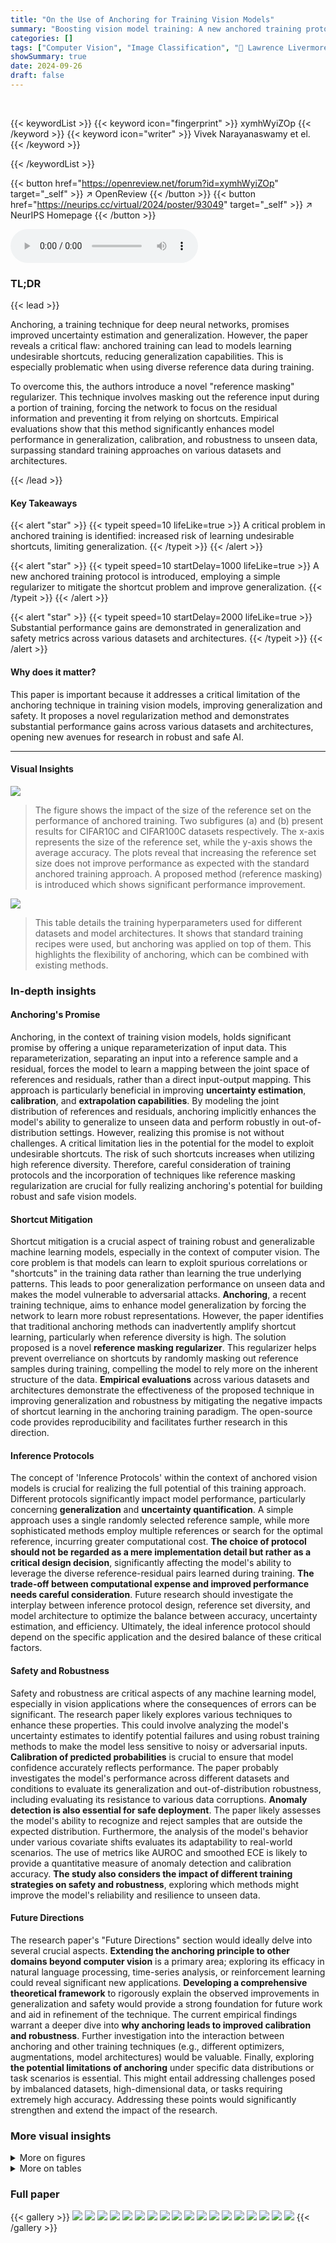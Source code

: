 ```yaml
---
title: "On the Use of Anchoring for Training Vision Models"
summary: "Boosting vision model training: A new anchored training protocol with a simple regularizer significantly enhances generalization and safety, surpassing standard methods."
categories: []
tags: ["Computer Vision", "Image Classification", "🏢 Lawrence Livermore National Laboratory",]
showSummary: true
date: 2024-09-26
draft: false
---
```


<br>

{{< keywordList >}}
{{< keyword icon="fingerprint" >}} xymhWyiZOp {{< /keyword >}}
{{< keyword icon="writer" >}} Vivek Narayanaswamy et el. {{< /keyword >}}
 
{{< /keywordList >}}

{{< button href="https://openreview.net/forum?id=xymhWyiZOp" target="_self" >}}
↗ OpenReview
{{< /button >}}
{{< button href="https://neurips.cc/virtual/2024/poster/93049" target="_self" >}}
↗ NeurIPS Homepage
{{< /button >}}


<audio controls>
    <source src="https://ai-paper-reviewer.com/xymhWyiZOp/podcast.wav" type="audio/wav">
    Your browser does not support the audio element.
</audio>


### TL;DR


{{< lead >}}

Anchoring, a training technique for deep neural networks, promises improved uncertainty estimation and generalization. However, the paper reveals a critical flaw: anchored training can lead to models learning undesirable shortcuts, reducing generalization capabilities.  This is especially problematic when using diverse reference data during training. 



To overcome this, the authors introduce a novel "reference masking" regularizer. This technique involves masking out the reference input during a portion of training, forcing the network to focus on the residual information and preventing it from relying on shortcuts.  Empirical evaluations show that this method significantly enhances model performance in generalization, calibration, and robustness to unseen data, surpassing standard training approaches on various datasets and architectures.

{{< /lead >}}


#### Key Takeaways

{{< alert "star" >}}
{{< typeit speed=10 lifeLike=true >}} A critical problem in anchored training is identified: increased risk of learning undesirable shortcuts, limiting generalization. {{< /typeit >}}
{{< /alert >}}

{{< alert "star" >}}
{{< typeit speed=10 startDelay=1000 lifeLike=true >}} A new anchored training protocol is introduced, employing a simple regularizer to mitigate the shortcut problem and improve generalization. {{< /typeit >}}
{{< /alert >}}

{{< alert "star" >}}
{{< typeit speed=10 startDelay=2000 lifeLike=true >}} Substantial performance gains are demonstrated in generalization and safety metrics across various datasets and architectures. {{< /typeit >}}
{{< /alert >}}

#### Why does it matter?
This paper is important because it addresses a critical limitation of the anchoring technique in training vision models, improving generalization and safety.  It proposes a novel regularization method and demonstrates substantial performance gains across various datasets and architectures, opening new avenues for research in robust and safe AI.

------
#### Visual Insights



![](https://ai-paper-reviewer.com/xymhWyiZOp/figures_2_1.jpg)

> The figure shows the impact of the size of the reference set on the performance of anchored training.  Two subfigures (a) and (b) present results for CIFAR10C and CIFAR100C datasets respectively.  The x-axis represents the size of the reference set, while the y-axis shows the average accuracy.  The plots reveal that increasing the reference set size does not improve performance as expected with the standard anchored training approach. A proposed method (reference masking) is introduced which shows significant performance improvement.





![](https://ai-paper-reviewer.com/xymhWyiZOp/tables_4_1.jpg)

> This table details the training hyperparameters used for different datasets and model architectures.  It shows that standard training recipes were used, but anchoring was applied on top of them. This highlights the flexibility of anchoring, which can be combined with existing methods.





### In-depth insights


#### Anchoring's Promise
Anchoring, in the context of training vision models, holds significant promise by offering a unique reparameterization of input data.  This reparameterization, separating an input into a reference sample and a residual, forces the model to learn a mapping between the joint space of references and residuals, rather than a direct input-output mapping. This approach is particularly beneficial in improving **uncertainty estimation**, **calibration**, and **extrapolation capabilities**.  By modeling the joint distribution of references and residuals, anchoring implicitly enhances the model's ability to generalize to unseen data and perform robustly in out-of-distribution settings. However, realizing this promise is not without challenges.  A critical limitation lies in the potential for the model to exploit undesirable shortcuts.  The risk of such shortcuts increases when utilizing high reference diversity.  Therefore, careful consideration of training protocols and the incorporation of techniques like reference masking regularization are crucial for fully realizing anchoring's potential for building robust and safe vision models.

#### Shortcut Mitigation
Shortcut mitigation is a crucial aspect of training robust and generalizable machine learning models, especially in the context of computer vision.  The core problem is that models can learn to exploit spurious correlations or "shortcuts" in the training data rather than learning the true underlying patterns. This leads to poor generalization performance on unseen data and makes the model vulnerable to adversarial attacks. **Anchoring**, a recent training technique, aims to enhance model generalization by forcing the network to learn more robust representations.  However, the paper identifies that traditional anchoring methods can inadvertently amplify shortcut learning, particularly when reference diversity is high. The solution proposed is a novel **reference masking regularizer**. This regularizer helps prevent overreliance on shortcuts by randomly masking out reference samples during training, compelling the model to rely more on the inherent structure of the data.  **Empirical evaluations** across various datasets and architectures demonstrate the effectiveness of the proposed technique in improving generalization and robustness by mitigating the negative impacts of shortcut learning in the anchoring training paradigm. The open-source code provides reproducibility and facilitates further research in this direction.

#### Inference Protocols
The concept of 'Inference Protocols' within the context of anchored vision models is crucial for realizing the full potential of this training approach.  Different protocols significantly impact model performance, particularly concerning **generalization** and **uncertainty quantification**.  A simple approach uses a single randomly selected reference sample, while more sophisticated methods employ multiple references or search for the optimal reference, incurring greater computational cost.  **The choice of protocol should not be regarded as a mere implementation detail but rather as a critical design decision**, significantly affecting the model's ability to leverage the diverse reference-residual pairs learned during training.  **The trade-off between computational expense and improved performance needs careful consideration**.   Future research should investigate the interplay between inference protocol design, reference set diversity, and model architecture to optimize the balance between accuracy, uncertainty estimation, and efficiency.  Ultimately, the ideal inference protocol should depend on the specific application and the desired balance of these critical factors.

#### Safety and Robustness
Safety and robustness are critical aspects of any machine learning model, especially in vision applications where the consequences of errors can be significant.  The research paper likely explores various techniques to enhance these properties. This could involve analyzing the model's uncertainty estimates to identify potential failures and using robust training methods to make the model less sensitive to noisy or adversarial inputs.  **Calibration of predicted probabilities** is crucial to ensure that model confidence accurately reflects performance. The paper probably investigates the model's performance across different datasets and conditions to evaluate its generalization and out-of-distribution robustness, including evaluating its resistance to various data corruptions.  **Anomaly detection is also essential for safe deployment**. The paper likely assesses the model's ability to recognize and reject samples that are outside the expected distribution. Furthermore, the analysis of the model's behavior under various covariate shifts evaluates its adaptability to real-world scenarios. The use of metrics like AUROC and smoothed ECE is likely to provide a quantitative measure of anomaly detection and calibration accuracy.  **The study also considers the impact of different training strategies on safety and robustness**, exploring which methods might improve the model's reliability and resilience to unseen data.

#### Future Directions
The research paper's "Future Directions" section would ideally delve into several crucial aspects.  **Extending the anchoring principle to other domains beyond computer vision** is a primary area; exploring its efficacy in natural language processing, time-series analysis, or reinforcement learning could reveal significant new applications.  **Developing a comprehensive theoretical framework** to rigorously explain the observed improvements in generalization and safety would provide a strong foundation for future work and aid in refinement of the technique. The current empirical findings warrant a deeper dive into **why anchoring leads to improved calibration and robustness**.  Further investigation into the interaction between anchoring and other training techniques (e.g., different optimizers, augmentations, model architectures) would be valuable.  Finally, exploring **the potential limitations of anchoring** under specific data distributions or task scenarios is essential. This might entail addressing challenges posed by imbalanced datasets, high-dimensional data, or tasks requiring extremely high accuracy. Addressing these points would significantly strengthen and extend the impact of the research.


### More visual insights

<details>
<summary>More on figures
</summary>


![](https://ai-paper-reviewer.com/xymhWyiZOp/figures_3_1.jpg)

> The figure shows the impact of the size of the reference set on the performance of anchored training.  Two sub-figures present the results on CIFAR10C and CIFAR100C datasets.  The x-axis represents the size of the reference set, and the y-axis represents the average accuracy across five corruption severity levels. The existing anchored training method shows only minor improvements in accuracy as the reference set size increases. A new method, 'Proposed,' which incorporates a reference masking regularizer, is shown to significantly improve generalization performance, especially with larger reference sets.


![](https://ai-paper-reviewer.com/xymhWyiZOp/figures_4_1.jpg)

> This figure displays a comparison of accuracy landscapes for three different training methods: standard training, anchored training, and the proposed method (anchored training with reference masking regularization).  Each landscape is a 2D heatmap showing the accuracy (normalized to be between 0 and 1) across different points in the parameter space of the model. The wider and flatter optimum of the proposed method indicates improved generalization ability.


![](https://ai-paper-reviewer.com/xymhWyiZOp/figures_4_2.jpg)

> The figure shows the impact of the size of the reference set on the performance of anchored training.  It demonstrates that while increasing the reference set size improves performance, it doesn't fully leverage the increased diversity.  A new proposed method, 'reference masking,' addresses this limitation, significantly improving generalization.


</details>




<details>
<summary>More on tables
</summary>


![](https://ai-paper-reviewer.com/xymhWyiZOp/tables_6_1.jpg)
> This table presents a comparison of the generalization performance of Convolutional Neural Networks (CNNs) trained on CIFAR10 and CIFAR100 datasets using standard training, vanilla anchoring, and the proposed anchored training method.  The evaluation includes in-distribution (ID) accuracy and out-of-distribution (OOD) accuracy on CIFAR10-C, CIFAR100-C, CIFAR10-C, and CIFAR100-C datasets. The table highlights the improvement achieved by the proposed method compared to standard training and vanilla anchoring across different corruption severities.

![](https://ai-paper-reviewer.com/xymhWyiZOp/tables_6_2.jpg)
> This table presents a comparison of the generalization performance between standard and anchored transformer models on the ImageNet-1K dataset.  It includes in-distribution (ID) and out-of-distribution (OOD) accuracy results across various datasets, measuring robustness to different types of image corruptions and covariate shifts. The table also shows calibration performance using the Smoothed ECE metric.

![](https://ai-paper-reviewer.com/xymhWyiZOp/tables_7_1.jpg)
> This table presents the results of anomaly rejection and calibration performance evaluation on various vision models trained on ImageNet-1K.  It compares the performance of standard training against a proposed method, using metrics such as AUROC for anomaly detection and Smoothed ECE for calibration. The models are tested on several benchmark datasets, including common Vision OOD benchmarks and the NINCO dataset.  The best-performing model for each metric is highlighted.

![](https://ai-paper-reviewer.com/xymhWyiZOp/tables_8_1.jpg)
> This table presents a comparison of the generalization performance between standard and anchored transformer models on ImageNet-1K. It includes in-distribution (ID) and out-of-distribution (OOD) accuracy using top-1 accuracy, and calibration performance using Smoothed ECE.  The models used are different transformer architectures (SWINv2-T, SWINv2-S, ViT-B16, SWINv2-B).  The differences between proposed (anchored with reference masking) and standard models are highlighted.

![](https://ai-paper-reviewer.com/xymhWyiZOp/tables_13_1.jpg)
> This table shows the impact of the hyperparameter α (which controls the frequency of the regularization applied to anchored training) on the model's performance.  As α increases, there's a greater risk of over-regularization, leading to underfitting. The table displays the in-distribution (ID) test accuracy and out-of-distribution (OOD) accuracy for different values of α, demonstrating the optimal range for α to balance regularization and performance.  The reference set R is set to the entire training dataset (D) for this experiment.

![](https://ai-paper-reviewer.com/xymhWyiZOp/tables_14_1.jpg)
> This table summarizes the training protocols used for different models and datasets in the paper. It shows that while standard training recipes were used, anchoring was applied on top of them.  The table includes the model, dataset, training recipes, and the number of epochs for both non-anchored and anchored training, as well as the optimizer used.

![](https://ai-paper-reviewer.com/xymhWyiZOp/tables_15_1.jpg)
> This table presents a comparison of the generalization performance between standard and anchored training methods for various transformer architectures on the ImageNet-1K dataset.  It includes in-distribution (ID) accuracy, out-of-distribution (OOD) accuracy across different corruption benchmarks, and calibration metrics (Smoothed ECE).  The difference in performance between the proposed and standard models is highlighted.

![](https://ai-paper-reviewer.com/xymhWyiZOp/tables_15_2.jpg)
> This table presents a comparison of the generalization performance of Convolutional Neural Networks (CNNs) trained using standard methods and the proposed anchored training method.  The performance is evaluated on both in-distribution (ID) and out-of-distribution (OOD) datasets, using CIFAR-10 and CIFAR-100, and their corrupted versions. The table shows ID accuracy and OOD accuracy across different corruption severities, highlighting the improvement achieved by the proposed method. The 'Δ' column indicates the difference in performance between the proposed method and the standard method.

</details>




### Full paper

{{< gallery >}}
<img src="https://ai-paper-reviewer.com/xymhWyiZOp/1.png" class="grid-w50 md:grid-w33 xl:grid-w25" />
<img src="https://ai-paper-reviewer.com/xymhWyiZOp/2.png" class="grid-w50 md:grid-w33 xl:grid-w25" />
<img src="https://ai-paper-reviewer.com/xymhWyiZOp/3.png" class="grid-w50 md:grid-w33 xl:grid-w25" />
<img src="https://ai-paper-reviewer.com/xymhWyiZOp/4.png" class="grid-w50 md:grid-w33 xl:grid-w25" />
<img src="https://ai-paper-reviewer.com/xymhWyiZOp/5.png" class="grid-w50 md:grid-w33 xl:grid-w25" />
<img src="https://ai-paper-reviewer.com/xymhWyiZOp/6.png" class="grid-w50 md:grid-w33 xl:grid-w25" />
<img src="https://ai-paper-reviewer.com/xymhWyiZOp/7.png" class="grid-w50 md:grid-w33 xl:grid-w25" />
<img src="https://ai-paper-reviewer.com/xymhWyiZOp/8.png" class="grid-w50 md:grid-w33 xl:grid-w25" />
<img src="https://ai-paper-reviewer.com/xymhWyiZOp/9.png" class="grid-w50 md:grid-w33 xl:grid-w25" />
<img src="https://ai-paper-reviewer.com/xymhWyiZOp/10.png" class="grid-w50 md:grid-w33 xl:grid-w25" />
<img src="https://ai-paper-reviewer.com/xymhWyiZOp/11.png" class="grid-w50 md:grid-w33 xl:grid-w25" />
<img src="https://ai-paper-reviewer.com/xymhWyiZOp/12.png" class="grid-w50 md:grid-w33 xl:grid-w25" />
<img src="https://ai-paper-reviewer.com/xymhWyiZOp/13.png" class="grid-w50 md:grid-w33 xl:grid-w25" />
<img src="https://ai-paper-reviewer.com/xymhWyiZOp/14.png" class="grid-w50 md:grid-w33 xl:grid-w25" />
<img src="https://ai-paper-reviewer.com/xymhWyiZOp/15.png" class="grid-w50 md:grid-w33 xl:grid-w25" />
<img src="https://ai-paper-reviewer.com/xymhWyiZOp/16.png" class="grid-w50 md:grid-w33 xl:grid-w25" />
<img src="https://ai-paper-reviewer.com/xymhWyiZOp/17.png" class="grid-w50 md:grid-w33 xl:grid-w25" />
<img src="https://ai-paper-reviewer.com/xymhWyiZOp/18.png" class="grid-w50 md:grid-w33 xl:grid-w25" />
{{< /gallery >}}